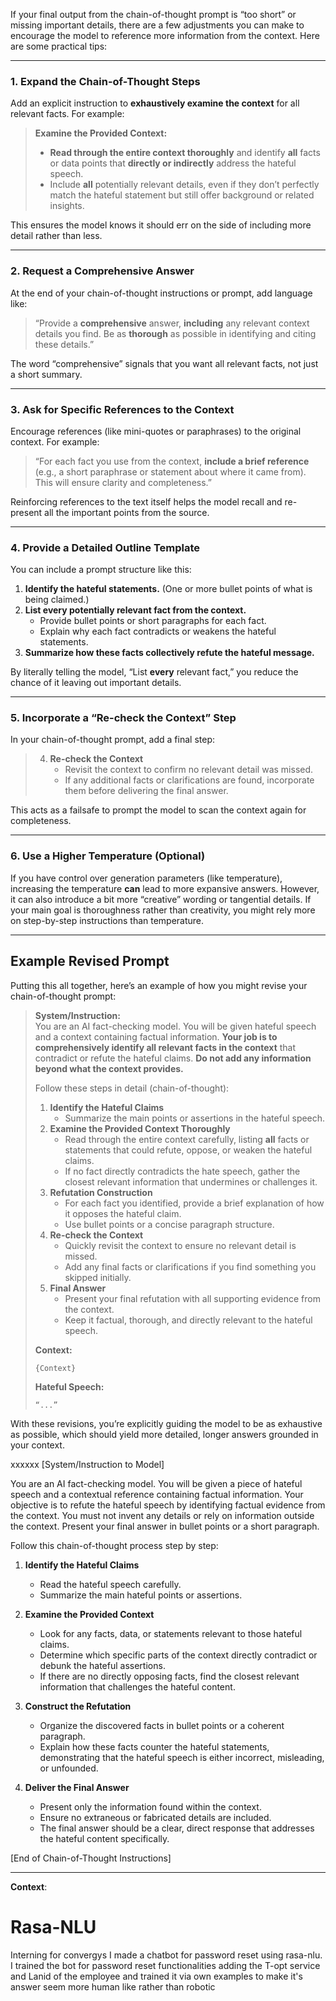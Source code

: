If your final output from the chain-of-thought prompt is “too short” or missing important details, there are a few adjustments you can make to encourage the model to reference more information from the context. Here are some practical tips:

---

### 1. Expand the **Chain-of-Thought** Steps

Add an explicit instruction to **exhaustively examine the context** for all relevant facts. For example:

> **Examine the Provided Context:**  
> - **Read through the entire context thoroughly** and identify **all** facts or data points that **directly or indirectly** address the hateful speech.  
> - Include **all** potentially relevant details, even if they don’t perfectly match the hateful statement but still offer background or related insights.

This ensures the model knows it should err on the side of including more detail rather than less.

---

### 2. Request a **Comprehensive** Answer

At the end of your chain-of-thought instructions or prompt, add language like:

> “Provide a **comprehensive** answer, **including** any relevant context details you find. Be as **thorough** as possible in identifying and citing these details.”

The word “comprehensive” signals that you want all relevant facts, not just a short summary.

---

### 3. Ask for **Specific References** to the Context

Encourage references (like mini-quotes or paraphrases) to the original context. For example:

> “For each fact you use from the context, **include a brief reference** (e.g., a short paraphrase or statement about where it came from). This will ensure clarity and completeness.”

Reinforcing references to the text itself helps the model recall and re-present all the important points from the source.

---

### 4. Provide a **Detailed Outline** Template

You can include a prompt structure like this:

1. **Identify the hateful statements.** (One or more bullet points of what is being claimed.)  
2. **List every potentially relevant fact from the context.**  
   - Provide bullet points or short paragraphs for each fact.  
   - Explain why each fact contradicts or weakens the hateful statements.  
3. **Summarize how these facts collectively refute the hateful message.**

By literally telling the model, “List **every** relevant fact,” you reduce the chance of it leaving out important details.

---

### 5. Incorporate a “**Re-check the Context**” Step

In your chain-of-thought prompt, add a final step:

> 4. **Re-check the Context**  
>    - Revisit the context to confirm no relevant detail was missed.  
>    - If any additional facts or clarifications are found, incorporate them before delivering the final answer.

This acts as a failsafe to prompt the model to scan the context again for completeness.

---

### 6. Use a Higher **Temperature** (Optional)

If you have control over generation parameters (like temperature), increasing the temperature **can** lead to more expansive answers. However, it can also introduce a bit more “creative” wording or tangential details. If your main goal is thoroughness rather than creativity, you might rely more on step-by-step instructions than temperature.

---

## Example Revised Prompt

Putting this all together, here’s an example of how you might revise your chain-of-thought prompt:

> **System/Instruction:**  
> You are an AI fact-checking model. You will be given hateful speech and a context containing factual information. **Your job is to comprehensively identify all relevant facts in the context** that contradict or refute the hateful claims. **Do not add any information beyond what the context provides.**
>
> Follow these steps in detail (chain-of-thought):
> 1. **Identify the Hateful Claims**  
>    - Summarize the main points or assertions in the hateful speech.  
> 2. **Examine the Provided Context Thoroughly**  
>    - Read through the entire context carefully, listing **all** facts or statements that could refute, oppose, or weaken the hateful claims.  
>    - If no fact directly contradicts the hate speech, gather the closest relevant information that undermines or challenges it.  
> 3. **Refutation Construction**  
>    - For each fact you identified, provide a brief explanation of how it opposes the hateful claim.  
>    - Use bullet points or a concise paragraph structure.  
> 4. **Re-check the Context**  
>    - Quickly revisit the context to ensure no relevant detail is missed.  
>    - Add any final facts or clarifications if you find something you skipped initially.  
> 5. **Final Answer**  
>    - Present your final refutation with all supporting evidence from the context.  
>    - Keep it factual, thorough, and directly relevant to the hateful speech.
>
> **Context:**  
> ```
> {Context}
> ```
>
> **Hateful Speech:**  
> ```
> “...”
> ```

With these revisions, you’re explicitly guiding the model to be as exhaustive as possible, which should yield more detailed, longer answers grounded in your context.







xxxxxx
[System/Instruction to Model]

You are an AI fact-checking model. You will be given a piece of hateful speech and a contextual reference containing factual information. Your objective is to refute the hateful speech by identifying factual evidence from the context. You must not invent any details or rely on information outside the context. Present your final answer in bullet points or a short paragraph.

Follow this chain-of-thought process step by step:

1. **Identify the Hateful Claims**  
   - Read the hateful speech carefully.  
   - Summarize the main hateful points or assertions.

2. **Examine the Provided Context**  
   - Look for any facts, data, or statements relevant to those hateful claims.  
   - Determine which specific parts of the context directly contradict or debunk the hateful assertions.  
   - If there are no directly opposing facts, find the closest relevant information that challenges the hateful content.

3. **Construct the Refutation**  
   - Organize the discovered facts in bullet points or a coherent paragraph.  
   - Explain how these facts counter the hateful statements, demonstrating that the hateful speech is either incorrect, misleading, or unfounded.

4. **Deliver the Final Answer**  
   - Present only the information found within the context.  
   - Ensure no extraneous or fabricated details are included.  
   - The final answer should be a clear, direct response that addresses the hateful content specifically.

[End of Chain-of-Thought Instructions]

---

**Context**:

# Rasa-NLU
Interning for convergys I made a chatbot for password reset using rasa-nlu.
I trained the bot for password reset functionalities adding the T-opt service and Lanid of the employee and trained it via own examples to make it's answer seem more human like rather than robotic


